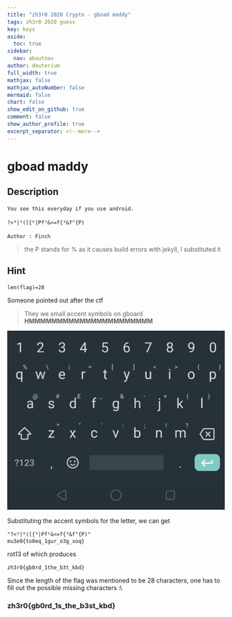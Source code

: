 ```yaml
---
title: "zh3r0 2020 Crypto - gboad maddy"
tags: zh3r0 2020 guess
key: keys
aside:
  toc: true
sidebar:
  nav: aboutnav
author: deuterium
full_width: true
mathjax: false
mathjax_autoNumber: false
mermaid: false
chart: false
show_edit_on_github: true
comment: false
show_author_profile: true
excerpt_separator: <!--more-->
---
```


# gboad maddy

## Description
```
You see this everyday if you use android.

?<³|⁰([{⁰|Pf¹&<=f{³&f"{P)

Author : Finch
```
> the P stands for % as it causes build errors with jekyll, I substituted it

## Hint
```
len(flag)=28
```

Someone pointed out after the ctf  
> They we small accent symbols on gboard   
**HMMMMMMMMMMMMMMMMMMMMMM**

![](gboard.png)

Substituting the accent symbols for the letter, we can get

```
"?<³|⁰([{⁰|Pf¹&<=f{³&f"{P)" 
mu3e0{to0eq_1gur_o3g_xoq}
```
rot13 of which produces  
```
zh3r0{gb0rd_1the_b3t_kbd}
```

Since the length of the flag was mentioned to be 28 characters, one has to fill out the possible missing characters :\

### zh3r0{gb0rd_1s_the_b3st_kbd}
